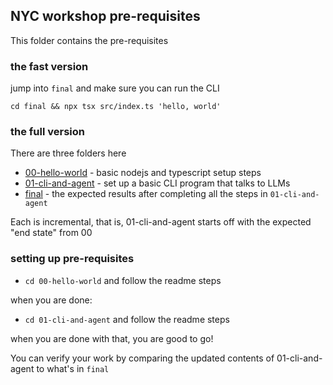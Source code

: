 ## NYC workshop pre-requisites


This folder contains the pre-requisites


### the fast version

jump into `final` and make sure you can run the CLI

```
cd final && npx tsx src/index.ts 'hello, world'
```

### the full version

There are three folders here

- [00-hello-world](./00-hello-world) - basic nodejs and typescript setup steps
- [01-cli-and-agent](./01-cli-and-agent) - set up a basic CLI program that talks to LLMs
- [final](./final) - the expected results after completing all the steps in `01-cli-and-agent`

Each is incremental, that is, 01-cli-and-agent starts off with the expected "end state" from 00


### setting up pre-requisites

- `cd 00-hello-world` and follow the readme steps

when you are done:

- `cd 01-cli-and-agent` and follow the readme steps

when you are done with that, you are good to go!

You can verify your work by comparing the updated contents of 01-cli-and-agent to what's in `final`

